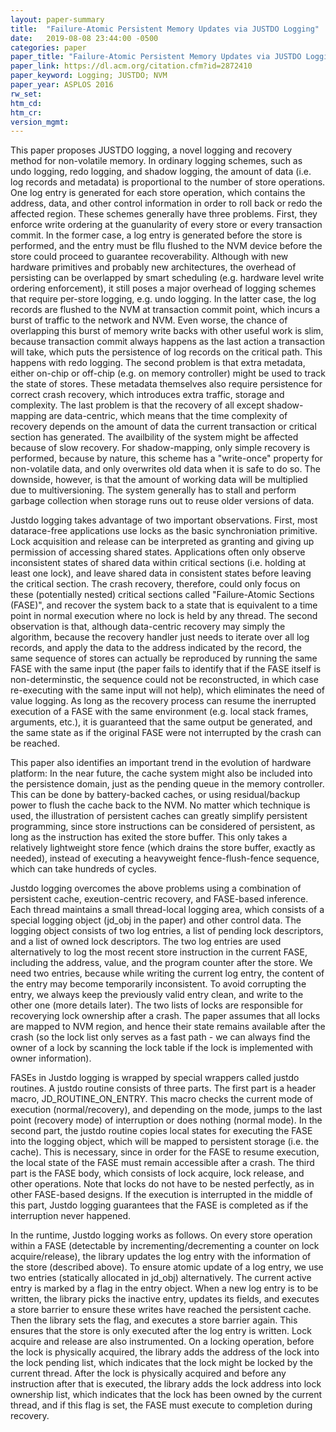 ```yaml
---
layout: paper-summary
title:  "Failure-Atomic Persistent Memory Updates via JUSTDO Logging"
date:   2019-08-08 23:44:00 -0500
categories: paper
paper_title: "Failure-Atomic Persistent Memory Updates via JUSTDO Logging"
paper_link: https://dl.acm.org/citation.cfm?id=2872410
paper_keyword: Logging; JUSTDO; NVM
paper_year: ASPLOS 2016
rw_set: 
htm_cd: 
htm_cr: 
version_mgmt: 
---
```


This paper proposes JUSTDO logging, a novel logging and recovery method for non-volatile memory. In ordinary logging schemes,
such as undo logging, redo logging, and shadow logging, the amount of data (i.e. log records and metadata) is proportional
to the number of store operations. One log entry is generated for each store operation, which contains the address, data,
and other control information in order to roll back or redo the affected region. These schemes generally have three problems. 
First, they enforce write ordering at the guanularity of every store or every transaction commit. In the former case,
a log entry is generated before the store is performed, and the entry must be fllu flushed to the NVM device before the 
store could proceed to guarantee recoverability. Although with new hardware primitives and probably new architectures, the 
overhead of persisting can be overlapped by smart scheduling (e.g. hardware level write ordering enforcement), it still poses
a major overhead of logging schemes that require per-store logging, e.g. undo logging. In the latter case, the log records are 
flushed to the NVM at transaction commit point, which incurs a burst of traffic to the network and NVM. Even worse, the 
chance of overlapping this burst of memory write backs with other useful work is slim, because transaction commit always 
happens as the last action a transaction will take, which puts the persistence of log records on the critical path. This 
happens with redo logging. The second problem is that extra metadata, either on-chip or off-chip (e.g. on memory controller)
might be used to track the state of stores. These metadata themselves also require persistence for correct crash recovery, 
which introduces extra traffic, storage and complexity. The last problem is that the recovery of all except shadow-mapping 
are data-centric, which means that the time complexity of recovery depends on the amount of data the current transaction
or critical section has generated. The availbility of the system might be affected because of slow recovery. For shadow-mapping,
only simple recovery is performed, because by nature, this scheme has a "write-once" property for non-volatile data, and 
only overwrites old data when it is safe to do so. The downside, however, is that the amount of working data will be multiplied
due to multiversioning. The system generally has to stall and perform garbage collection when storage runs out to reuse
older versions of data.

Justdo logging takes advantage of two important observations. First, most datarace-free applications use locks as the basic 
synchroniation primitive. Lock acquisition and release can be interpreted as granting and giving up permission of accessing
shared states. Applications often only observe inconsistent states of shared data within critical sections (i.e. holding 
at least one lock), and leave shared data in consistent states before leaving the critical section. The crash recovery,
therefore, could only focus on these (potentially nested) critical sections called "Failure-Atomic Sections (FASE)",
and recover the system back to a state that is equivalent to a time point in normal execution where no lock is held by
any thread. The second observation is that, although data-centric recovery may simply the algorithm, because the recovery handler 
just needs to iterate over all log records, and apply the data to the address indicated by the record, the same 
sequence of stores can actually be reproduced by running the same FASE with the same input (the paper fails to identify that
if the FASE itself is non-determinstic, the sequence could not be reconstructed, in which case re-executing with the 
same input will not help), which eliminates the need of value logging. As long as the recovery process can resume the 
inerrupted execution of a FASE with the same environment (e.g. local stack frames, arguments, etc.), it is guaranteed 
that the same output be generated, and the same state as if the original FASE were not interrupted by the crash can be 
reached.

This paper also identifies an important trend in the evolution of hardware platform: In the near future, the cache system 
might also be included into the persistence domain, just as the pending queue in the memory controller. This can be done
by battery-backed caches, or using residual/backup power to flush the cache back to the NVM. No matter which technique 
is used, the illustration of persistent caches can greatly simplify persistent programming, since store instructions can be 
considered of persistent, as long as the instruction has exited the store buffer. This only takes a relatively lightweight 
store fence (which drains the store buffer, exactly as needed), instead of executing a heavyweight fence-flush-fence sequence,
which can take hundreds of cycles. 

Justdo logging overcomes the above problems using a combination of persistent cache, exeution-centric recovery, and 
FASE-based inference. Each thread maintains a small thread-local logging area, which consists of a special logging 
object (jd_obj in the paper) and other control data. The logging object consists of two log entries, a list of pending lock
descriptors, and a list of owned lock descriptors. The two log entries are used alternatively to log the most recent store
instruction in the current FASE, including the address, value, and the program counter after the store. We need two entries, 
because while writing the current log entry, the content of the entry may become temporarily inconsistent. To avoid corrupting 
the entry, we always keep the previously valid entry clean, and write to the other one (more details later). The two lists of 
locks are responsible for recoverying lock ownership after a crash. The paper assumes that all locks are mapped to NVM region,
and hence their state remains available after the crash (so the lock list only serves as a fast path - we can always find 
the owner of a lock by scanning the lock table if the lock is implemented with owner information). 

FASEs in Justdo logging is wrapped by special wrappers called justdo routines. A justdo routine consists of three parts.
The first part is a header macro, JD_ROUTINE_ON_ENTRY. This macro checks the current mode of execution (normal/recovery),
and depending on the mode, jumps to the last point (recovery mode) of interruption or does nothing (normal mode). In
the second part, the justdo routine copies local states for executing the FASE into the logging object, which will be 
mapped to persistent storage (i.e. the cache). This is necessary, since in order for the FASE to resume execution, the 
local state of the FASE must remain accessible after a crash. The third part is the FASE body, which consists of lock
acquire, lock release, and other operations. Note that locks do not have to be nested perfectly, as in other FASE-based
designs. If the execution is interrupted in the middle of this part, Justdo logging guarantees that the FASE is completed
as if the interruption never happened.

In the runtime, Justdo logging works as follows. On every store operation within a FASE (detectable by incrementing/decrementing 
a counter on lock acquire/release), the library updates the log entry with the information of the store (described above).
To ensure atomic update of a log entry, we use two entries (statically allocated in jd_obj) alternatively. The current active 
entry is marked by a flag in the entry object. When a new log entry is to be written, the library picks the inactive entry,
updates its fields, and executes a store barrier to ensure these writes have reached the persistent cache. Then the library
sets the flag, and executes a store barrier again. This ensures that the store is only executed after the log entry is written.
Lock acquire and release are also instrumented. On a locking operation, before the lock is physically acquired, the library
adds the address of the lock into the lock pending list, which indicates that the lock might be locked by the current thread.
After the lock is physically acquired and before any instruction after that is executed, the library adds the lock address
into lock ownership list, which indicates that the lock has been owned by the current thread, and if this flag is set, the
FASE must execute to completion during recovery.
